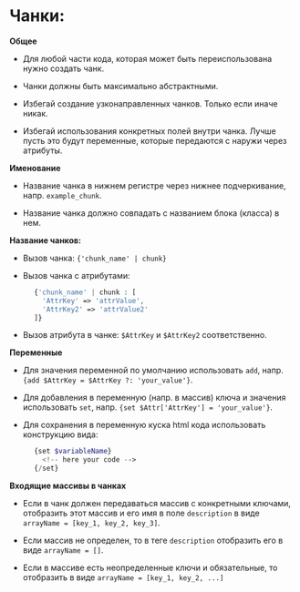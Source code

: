 Чанки:
===

**Общее**

* Для любой части кода, которая может быть переиспользована нужно создать чанк.

* Чанки должны быть максимально абстрактными.

* Избегай создание узконаправленных чанков. Только если иначе никак. 

* Избегай использования конкретных полей внутри чанка. Лучше пусть это будут переменные, которые передаются с наружи через атрибуты.


**Именование**

* Название чанка в нижнем регистре через нижнее подчеркивание, напр. `example_chunk`.

* Название чанка должно совпадать с названием блока (класса) в нем.

**Название чанков:**

* Вызов чанка:
`{'chunk_name' | chunk}`

* Вызов чанка с атрибутами:
```php
      {'chunk_name' | chunk : [ 
        'AttrKey' => 'attrValue',
        'AttrKey2' => 'attrValue2'
      ]}
```

* Вызов атрибута в чанке:
`$AttrKey` и `$AttrKey2` соответственно.

**Переменные**

* Для значения переменной по умолчанию использовать `add`, напр. `{add $AttrKey = $AttrKey ?: 'your_value'}`.

* Для добавления в переменную (напр. в массив) ключа и значения использовать `set`, напр. `{set $Attr['AttrKey'] = 'your_value'}`.

* Для сохранения в переменную куска html кода использовать конструкцию вида: 
```php
      {set $variableName}
        <!-- here your code -->
      {/set}
```

**Входящие массивы в чанках**

* Если в чанк должен передаваться массив с конкретными ключами, отобразить этот массив и его имя в поле `description` в виде `arrayName = [key_1, key_2, key_3]`. 

* Если массив не определен, то в теге `description` отобразить его в виде `arrayName = []`.

* Если в массиве есть неопределенные ключи и обязательные, то отобразить в виде `arrayName = [key_1, key_2, ...]`